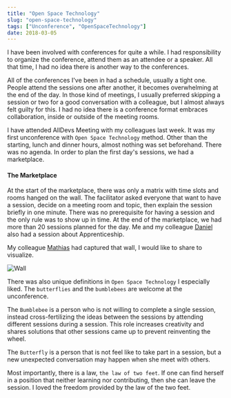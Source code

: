 ```yaml
---
title: "Open Space Technology"
slug: "open-space-technology"
tags: ["Unconference", "OpenSpaceTechnology"]
date: 2018-03-05
---
```


I have been involved with conferences for quite a while. I had responsibility to organize the conference, attend them as an attendee or a speaker. All that time, I had no idea there is another way to the conferences.

All of the conferences I've been in had a schedule, usually a tight one. People attend the sessions one after another, it becomes overwhelming at the end of the day. In those kind of meetings, I usually preferred skipping a session or two for a good conversation with a colleague, but I almost always felt guilty for this. I had no idea there is a conference format embraces collaboration, inside or outside of the meeting rooms.

I have attended AllDevs Meeting with my colleagues last week. It was my first unconference with `Open Space Technology` method. Other than the starting, lunch and dinner hours, almost nothing was set beforehand. There was no agenda. In order to plan the first day's sessions, we had a marketplace.

#### The Marketplace

At the start of the marketplace, there was only a matrix with time slots and rooms hanged on the wall. The facilitator asked everyone that want to have a session, decide on a meeting room and topic, then explain the session briefly in one minute. There was no prerequisite for having a session and the only rule was to show up in time. At the end of the marketplace, we had more than 20 sessions planned for the day. Me and my colleague [Daniel](https://twitter.com/ddanielbee) also had a session about Apprenticeship.

My colleague [Mathias](https://twitter.com/mathiasgorf) had captured that wall, I would like to share to visualize.

![Wall](https://pbs.twimg.com/media/DXNSt-aX0AArwXN.jpg)

There was also unique definitions in `Open Space Technology` I especially liked. The `butterflies` and the `bumblebees` are welcome at the unconference.

The `Bumblebee` is a person who is not willing to complete a single session, instead cross-fertilizing the ideas between the sessions by attending different sessions during a session. This role increases creativity and shares solutions that other sessions came up to prevent reinventing the wheel.

The `Butterfly` is a person that is not feel like to take part in a session, but a new unexpected conversation may happen when she meet with others.

Most importantly, there is a law, `the law of two feet`. If one can find herself in a position that neither learning nor contributing, then she can leave the session. I loved the freedom provided by the law of the two feet.